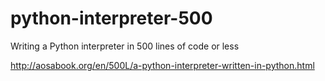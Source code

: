 # python-interpreter-500
Writing a Python interpreter in 500 lines of code or less

http://aosabook.org/en/500L/a-python-interpreter-written-in-python.html
